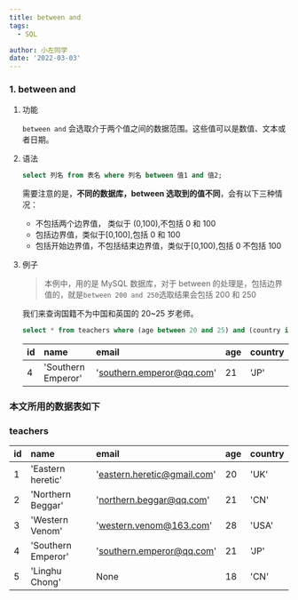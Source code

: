 ```yaml
---
title: between and
tags:
  - SQL

author: 小左同学
date: '2022-03-03'
---
```


### 1. between and

1. 功能

   `between and` 会选取介于两个值之间的数据范围。这些值可以是数值、文本或者日期。

2. 语法

   ```sql
   select 列名 from 表名 where 列名 between 值1 and 值2;
   ```

   需要注意的是，**不同的数据库，between 选取到的值不同**，会有以下三种情况：

   - 不包括两个边界值， 类似于 (0,100),不包括 0 和 100
   - 包括边界值，类似于[0,100],包括 0 和 100
   - 包括开始边界值，不包括结束边界值，类似于[0,100),包括 0 不包括 100

3. 例子

   > 本例中，用的是 MySQL 数据库，对于 between 的处理是，包括边界值的，就是`between 200 and 250`选取结果会包括 200 和 250

   我们来查询国籍不为中国和英国的 20~25 岁老师。

   ```sql
   select * from teachers where (age between 20 and 25) and (country in ('CN','UK'));
   ```

   | id  | name               | email                     | age | country |
   | :-- | :----------------- | :------------------------ | :-- | :------ |
   | 4   | 'Southern Emperor' | 'southern.emperor@qq.com' | 21  | 'JP'    |

### 本文所用的数据表如下

### teachers

| id  | name               | email                       | age | country |
| :-- | :----------------- | :-------------------------- | :-- | :------ |
| 1   | 'Eastern heretic'  | 'eastern.heretic@gmail.com' | 20  | 'UK'    |
| 2   | 'Northern Beggar'  | 'northern.beggar@qq.com'    | 21  | 'CN'    |
| 3   | 'Western Venom'    | 'western.venom@163.com'     | 28  | 'USA'   |
| 4   | 'Southern Emperor' | 'southern.emperor@qq.com'   | 21  | 'JP'    |
| 5   | 'Linghu Chong'     | None                        | 18  | 'CN'    |
